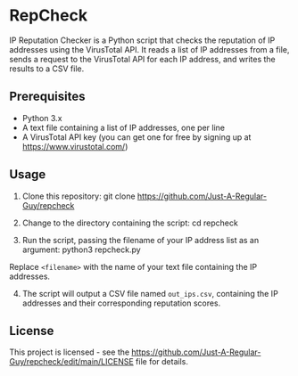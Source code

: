 # RepCheck

IP Reputation Checker is a Python script that checks the reputation of IP addresses using the VirusTotal API. It reads a list of IP addresses from a file, sends a request to the VirusTotal API for each IP address, and writes the results to a CSV file.

## Prerequisites

- Python 3.x
- A text file containing a list of IP addresses, one per line
- A VirusTotal API key (you can get one for free by signing up at https://www.virustotal.com/)

## Usage

1. Clone this repository:
git clone https://github.com/Just-A-Regular-Guy/repcheck

2. Change to the directory containing the script:
cd repcheck

3. Run the script, passing the filename of your IP address list as an argument:
python3 repcheck.py <filename>

Replace `<filename>` with the name of your text file containing the IP addresses.

4. The script will output a CSV file named `out_ips.csv`, containing the IP addresses and their corresponding reputation scores.

## License

This project is licensed - see the https://github.com/Just-A-Regular-Guy/repcheck/edit/main/LICENSE file for details.
